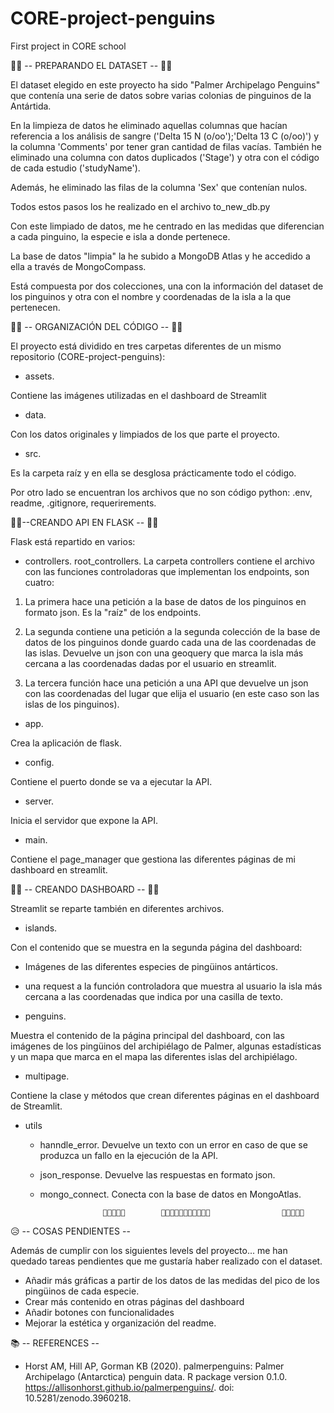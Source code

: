 # CORE-project-penguins
First project in CORE school 

🐧🐧 -- PREPARANDO EL DATASET -- 🐧🐧

El dataset elegido en este proyecto ha sido "Palmer Archipelago Penguins" que contenía una serie de datos sobre varias colonias de pinguinos de la Antártida. 

En la limpieza de datos he eliminado aquellas columnas que hacían referencia a los análisis de sangre ('Delta 15 N (o/oo');'Delta 13 C (o/oo)') y la columna 'Comments' por tener gran cantidad de filas vacías. También he eliminado una columna con datos duplicados ('Stage') y otra con el código de cada estudio ('studyName').

Además, he eliminado las filas de la columna 'Sex' que contenían nulos. 

Todos estos pasos los he realizado en el archivo to_new_db.py 

Con este limpiado de datos, me he centrado en las medidas que diferencian a cada pinguino, la especie e isla a donde pertenece. 

La base de datos "limpia" la he subido a MongoDB Atlas y he accedido a ella a través de MongoCompass. 

Está compuesta por dos colecciones, una con la información del dataset de los pinguinos y otra con el nombre y coordenadas de la isla a la que pertenecen.

 🐧🐧 -- ORGANIZACIÓN DEL CÓDIGO -- 🐧🐧

El proyecto está dividido en tres carpetas diferentes de un mismo repositorio (CORE-project-penguins):

- assets. 

Contiene las imágenes utilizadas en el dashboard de Streamlit

- data.

Con los datos originales y limpiados de los que parte el proyecto. 

- src.

Es la carpeta raíz y en ella se desglosa prácticamente todo el código.


Por otro lado se encuentran los archivos que no son código python: .env, readme, .gitignore, requerirements.


 🐧🐧--CREANDO API EN FLASK -- 🐧🐧

Flask está repartido en varios:

- controllers. root_controllers. La carpeta controllers contiene el archivo con las funciones controladoras que implementan los endpoints, son cuatro:

1. La primera hace una petición a la base de datos de los pinguinos en formato json. Es la "raíz" de los endpoints. 

2. La segunda contiene una petición a la segunda colección de la base de datos de los pinguinos donde guardo cada una de las coordenadas de las islas. Devuelve un json con una geoquery que marca la isla más cercana a las coordenadas dadas por el usuario en streamlit. 

3. La tercera función hace una petición a una API que devuelve un json con las coordenadas del lugar que elija el usuario (en este caso son las islas de los pinguinos).

- app. 

Crea la aplicación de flask. 

- config. 

Contiene el puerto donde se va a ejecutar la API. 

- server. 

Inicia el servidor que expone la API.

- main.

Contiene el page_manager que gestiona las diferentes páginas de mi dashboard en streamlit. 


 🐧🐧 -- CREANDO DASHBOARD -- 🐧🐧

Streamlit se reparte también en diferentes archivos. 

- islands.

Con el contenido que se muestra en la segunda página del dashboard:

- Imágenes de las diferentes especies de pingüinos antárticos.
- una request a la función controladora que muestra al usuario la isla más cercana a las coordenadas que indica por una casilla de texto. 

- penguins.

Muestra el contenido de la página principal del dashboard, con las imágenes de los pingüinos del archipiélago de Palmer, algunas estadísticas y un mapa que marca en el mapa las diferentes islas del archipiélago. 

- multipage. 

Contiene la clase y métodos que crean diferentes páginas en el dashboard de Streamlit. 

- utils 
    - hanndle_error. Devuelve un texto con un error en caso de que se produzca un fallo en la ejecución de la API. 

    - json_response. Devuelve las respuestas en formato json. 

    - mongo_connect. Conecta con la base de datos en MongoAtlas. 


                        🧊🧊🧊🧊🧊        🐧🐧🐧🐧🐧🐧🐧🐧🐧🐧🐧                🧊🧊🧊🧊🧊 




 😥 -- COSAS PENDIENTES --

Además de cumplir con los siguientes levels del proyecto... me han quedado tareas pendientes que me gustaría haber realizado con el dataset.

- Añadir más gráficas a partir de los datos de las medidas del pico de los pingüinos de cada especie.
- Crear más contenido en otras páginas del dashboard
- Añadir botones con funcionalidades
- Mejorar la estética y organización del readme. 


📚 -- REFERENCES --

* Horst AM, Hill AP, Gorman KB (2020). palmerpenguins: Palmer Archipelago (Antarctica) penguin data. R package version  0.1.0. https://allisonhorst.github.io/palmerpenguins/. doi: 10.5281/zenodo.3960218. 
   